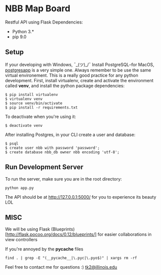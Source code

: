 # NBB Map Board 

Restful API using Flask 
Dependencies:
- Python 3.*
- pip 9.0

## Setup 
If your developing with Windows, ¯\_(ツ)_/¯
Install PostgreSQL–for MacOS, [postgresapp](http://postgresapp.com/) is a very simple one.
Always remember to be use the same virtual environement. This is a really good practice for any python development. First, install virtualenv, create and activate the environment called **venv**, and install the python package dependencies:
```
$ pip install virtualenv
$ virtualenv venv
$ source venv/bin/activate
$ pip install -r requirements.txt
```
To deactivate when you're using it:
```
$ deactivate venv
```
After installing Postgres, in your CLI create a user and database:
```
$ psql
$ create user nbb with password 'password';
$ create database nbb_db owner nbb encoding 'utf-8';
```


## Run Development Server
To run the server, make sure you are in the root directory:
```
python app.py
```

The API should be at http://127.0.0.1:5000/ for you to experience its beauty LOL 

## MISC
We will be using Flask (Blueprints)[http://flask.pocoo.org/docs/0.12/blueprints/] for easier collaborations in view controllers<br>


If you're annoyed by the __pycache__ files 
```
find . | grep -E "(__pycache__|\.pyc|\.pyo$)" | xargs rm -rf
```

Feel free to contact me for questions :) tk2@illinois.edu
